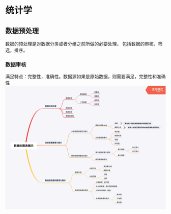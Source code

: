 # 统计学
## 数据预处理
数据的预处理是对数据分类或者分组之前所做的必要处理。
包括数据的审核，筛选，排序。
### 数据审核
满足特点：完整性，准确性。数据源如果是原始数据，则需要满足，完整性和准确性
![avatar](https://github.com/XuanmoFeng/note/blob/master/20190827/%E7%BB%9F%E8%AE%A1%E5%AD%A6/%E6%95%B0%E6%8D%AE%E7%9A%84%E5%9B%BE%E8%A1%A8%E5%B1%95%E7%A4%BA.png)
